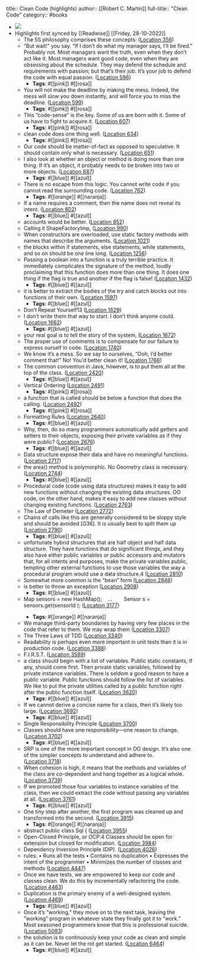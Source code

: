 title:: Clean Code (highlights)
author:: [[Robert C. Martin]]
full-title:: "Clean Code"
category:: #books

- ![](https://images-na.ssl-images-amazon.com/images/I/51d1qVhmAmL._SL200_.jpg)
- Highlights first synced by [[Readwise]] [[Friday, 28-10-2022]]
	- The 5S philosophy comprises these concepts: ([Location 356](https://readwise.io/to_kindle?action=open&asin=B001GSTOAM&location=356))
	- “But wait!” you say. “If I don’t do what my manager says, I’ll be fired.” Probably not. Most managers want the truth, even when they don’t act like it. Most managers want good code, even when they are obsessing about the schedule. They may defend the schedule and requirements with passion; but that’s their job. It’s your job to defend the code with equal passion. ([Location 586](https://readwise.io/to_kindle?action=open&asin=B001GSTOAM&location=586))
		- **Tags**: #[[pink]] #[[rosa]]
	- You will not make the deadline by making the mess. Indeed, the mess will slow you down instantly, and will force you to miss the deadline. ([Location 599](https://readwise.io/to_kindle?action=open&asin=B001GSTOAM&location=599))
		- **Tags**: #[[pink]] #[[rosa]]
	- This “code-sense” is the key. Some of us are born with it. Some of us have to fight to acquire it. ([Location 607](https://readwise.io/to_kindle?action=open&asin=B001GSTOAM&location=607))
		- **Tags**: #[[pink]] #[[rosa]]
	- clean code does one thing well. ([Location 634](https://readwise.io/to_kindle?action=open&asin=B001GSTOAM&location=634))
		- **Tags**: #[[pink]] #[[rosa]]
	- Our code should be matter-of-fact as opposed to speculative. It should contain only what is necessary. ([Location 651](https://readwise.io/to_kindle?action=open&asin=B001GSTOAM&location=651))
	- I also look at whether an object or method is doing more than one thing. If it’s an object, it probably needs to be broken into two or more objects. ([Location 687](https://readwise.io/to_kindle?action=open&asin=B001GSTOAM&location=687))
		- **Tags**: #[[blue]] #[[azul]]
	- There is no escape from this logic. You cannot write code if you cannot read the surrounding code. ([Location 762](https://readwise.io/to_kindle?action=open&asin=B001GSTOAM&location=762))
		- **Tags**: #[[orange]] #[[naranja]]
	- If a name requires a comment, then the name does not reveal its intent. ([Location 802](https://readwise.io/to_kindle?action=open&asin=B001GSTOAM&location=802))
		- **Tags**: #[[blue]] #[[azul]]
	- accounts would be better. ([Location 852](https://readwise.io/to_kindle?action=open&asin=B001GSTOAM&location=852))
	- Calling it ShapeFactoryImp, ([Location 990](https://readwise.io/to_kindle?action=open&asin=B001GSTOAM&location=990))
	- When constructors are overloaded, use static factory methods with names that describe the arguments. ([Location 1021](https://readwise.io/to_kindle?action=open&asin=B001GSTOAM&location=1021))
	- the blocks within if statements, else statements, while statements, and so on should be one line long. ([Location 1256](https://readwise.io/to_kindle?action=open&asin=B001GSTOAM&location=1256))
	- Passing a boolean into a function is a truly terrible practice. It immediately complicates the signature of the method, loudly proclaiming that this function does more than one thing. It does one thing if the flag is true and another if the flag is false! ([Location 1432](https://readwise.io/to_kindle?action=open&asin=B001GSTOAM&location=1432))
		- **Tags**: #[[blue]] #[[azul]]
	- it is better to extract the bodies of the try and catch blocks out into functions of their own. ([Location 1597](https://readwise.io/to_kindle?action=open&asin=B001GSTOAM&location=1597))
		- **Tags**: #[[blue]] #[[azul]]
	- Don’t Repeat Yourself13 ([Location 1629](https://readwise.io/to_kindle?action=open&asin=B001GSTOAM&location=1629))
	- I don’t write them that way to start. I don’t think anyone could. ([Location 1662](https://readwise.io/to_kindle?action=open&asin=B001GSTOAM&location=1662))
		- **Tags**: #[[blue]] #[[azul]]
	- your real goal is to tell the story of the system, ([Location 1672](https://readwise.io/to_kindle?action=open&asin=B001GSTOAM&location=1672))
	- The proper use of comments is to compensate for our failure to express ourself in code. ([Location 1740](https://readwise.io/to_kindle?action=open&asin=B001GSTOAM&location=1740))
	- We know it’s a mess. So we say to ourselves, “Ooh, I’d better comment that!” No! You’d better clean it! ([Location 1766](https://readwise.io/to_kindle?action=open&asin=B001GSTOAM&location=1766))
	- The common convention in Java, however, is to put them all at the top of the class. ([Location 2420](https://readwise.io/to_kindle?action=open&asin=B001GSTOAM&location=2420))
		- **Tags**: #[[blue]] #[[azul]]
	- Vertical Ordering ([Location 2491](https://readwise.io/to_kindle?action=open&asin=B001GSTOAM&location=2491))
		- **Tags**: #[[pink]] #[[rosa]]
	- a function that is called should be below a function that does the calling. ([Location 2492](https://readwise.io/to_kindle?action=open&asin=B001GSTOAM&location=2492))
		- **Tags**: #[[pink]] #[[rosa]]
	- Formatting Rules ([Location 2640](https://readwise.io/to_kindle?action=open&asin=B001GSTOAM&location=2640))
		- **Tags**: #[[blue]] #[[azul]]
	- Why, then, do so many programmers automatically add getters and setters to their objects, exposing their private variables as if they were public? ([Location 2676](https://readwise.io/to_kindle?action=open&asin=B001GSTOAM&location=2676))
		- **Tags**: #[[blue]] #[[azul]]
	- Data structure expose their data and have no meaningful functions. ([Location 2717](https://readwise.io/to_kindle?action=open&asin=B001GSTOAM&location=2717))
	- the area() method is polymorphic. No Geometry class is necessary. ([Location 2744](https://readwise.io/to_kindle?action=open&asin=B001GSTOAM&location=2744))
		- **Tags**: #[[blue]] #[[azul]]
	- Procedural code (code using data structures) makes it easy to add new functions without changing the existing data structures. OO code, on the other hand, makes it easy to add new classes without changing existing functions. ([Location 2763](https://readwise.io/to_kindle?action=open&asin=B001GSTOAM&location=2763))
	- The Law of Demeter ([Location 2772](https://readwise.io/to_kindle?action=open&asin=B001GSTOAM&location=2772))
	- Chains of calls like this are generally considered to be sloppy style and should be avoided [G36]. It is usually best to split them up ([Location 2790](https://readwise.io/to_kindle?action=open&asin=B001GSTOAM&location=2790))
		- **Tags**: #[[blue]] #[[azul]]
	- unfortunate hybrid structures that are half object and half data structure. They have functions that do significant things, and they also have either public variables or public accessors and mutators that, for all intents and purposes, make the private variables public, tempting other external functions to use those variables the way a procedural program would use a data structure.4 ([Location 2810](https://readwise.io/to_kindle?action=open&asin=B001GSTOAM&location=2810))
	- Somewhat more common is the “bean” form ([Location 2846](https://readwise.io/to_kindle?action=open&asin=B001GSTOAM&location=2846))
	- is better to throw an exception ([Location 2908](https://readwise.io/to_kindle?action=open&asin=B001GSTOAM&location=2908))
		- **Tags**: #[[blue]] #[[azul]]
	- Map<Sensor> sensors = new HashMap<Sensor>();    …        Sensor s = sensors.get(sensorId ); ([Location 3177](https://readwise.io/to_kindle?action=open&asin=B001GSTOAM&location=3177))
		- **Tags**: #[[orange]] #[[naranja]]
	- We manage third-party boundaries by having very few places in the code that refer to them. We may wrap them ([Location 3307](https://readwise.io/to_kindle?action=open&asin=B001GSTOAM&location=3307))
	- The Three Laws of TDD ([Location 3340](https://readwise.io/to_kindle?action=open&asin=B001GSTOAM&location=3340))
	- Readability is perhaps even more important in unit tests than it is in production code. ([Location 3388](https://readwise.io/to_kindle?action=open&asin=B001GSTOAM&location=3388))
	- F.I.R.S.T. ([Location 3589](https://readwise.io/to_kindle?action=open&asin=B001GSTOAM&location=3589))
	- a class should begin with a list of variables. Public static constants, if any, should come first. Then private static variables, followed by private instance variables. There is seldom a good reason to have a public variable. Public functions should follow the list of variables. We like to put the private utilities called by a public function right after the public function itself. ([Location 3620](https://readwise.io/to_kindle?action=open&asin=B001GSTOAM&location=3620))
		- **Tags**: #[[blue]] #[[azul]]
	- If we cannot derive a concise name for a class, then it’s likely too large. ([Location 3692](https://readwise.io/to_kindle?action=open&asin=B001GSTOAM&location=3692))
		- **Tags**: #[[blue]] #[[azul]]
	- Single Responsibility Principle ([Location 3700](https://readwise.io/to_kindle?action=open&asin=B001GSTOAM&location=3700))
	- Classes should have one responsibility—one reason to change. ([Location 3702](https://readwise.io/to_kindle?action=open&asin=B001GSTOAM&location=3702))
		- **Tags**: #[[blue]] #[[azul]]
	- SRP is one of the more important concept in OO design. It’s also one of the simpler concepts to understand and adhere to. ([Location 3718](https://readwise.io/to_kindle?action=open&asin=B001GSTOAM&location=3718))
	- When cohesion is high, it means that the methods and variables of the class are co-dependent and hang together as a logical whole. ([Location 3739](https://readwise.io/to_kindle?action=open&asin=B001GSTOAM&location=3739))
	- If we promoted those four variables to instance variables of the class, then we could extract the code without passing any variables at all. ([Location 3761](https://readwise.io/to_kindle?action=open&asin=B001GSTOAM&location=3761))
		- **Tags**: #[[blue]] #[[azul]]
	- One tiny step after another, the first program was cleaned up and transformed into the second. ([Location 3915](https://readwise.io/to_kindle?action=open&asin=B001GSTOAM&location=3915))
		- **Tags**: #[[orange]] #[[naranja]]
	- abstract public class Sql { ([Location 3955](https://readwise.io/to_kindle?action=open&asin=B001GSTOAM&location=3955))
	- Open-Closed Principle, or OCP:4 Classes should be open for extension but closed for modification. ([Location 3984](https://readwise.io/to_kindle?action=open&asin=B001GSTOAM&location=3984))
	- Dependency Inversion Principle (DIP). ([Location 4026](https://readwise.io/to_kindle?action=open&asin=B001GSTOAM&location=4026))
	- rules: • Runs all the tests • Contains no duplication • Expresses the intent of the programmer • Minimizes the number of classes and methods ([Location 4447](https://readwise.io/to_kindle?action=open&asin=B001GSTOAM&location=4447))
	- Once we have tests, we are empowered to keep our code and classes clean. We do this by incrementally refactoring the code. ([Location 4463](https://readwise.io/to_kindle?action=open&asin=B001GSTOAM&location=4463))
	- Duplication is the primary enemy of a well-designed system. ([Location 4469](https://readwise.io/to_kindle?action=open&asin=B001GSTOAM&location=4469))
		- **Tags**: #[[blue]] #[[azul]]
	- Once it’s “working,” they move on to the next task, leaving the “working” program in whatever state they finally got it to “work.” Most seasoned programmers know that this is professional suicide. ([Location 5083](https://readwise.io/to_kindle?action=open&asin=B001GSTOAM&location=5083))
	- the solution is to continuously keep your code as clean and simple as it can be. Never let the rot get started. ([Location 6464](https://readwise.io/to_kindle?action=open&asin=B001GSTOAM&location=6464))
		- **Tags**: #[[blue]] #[[azul]]